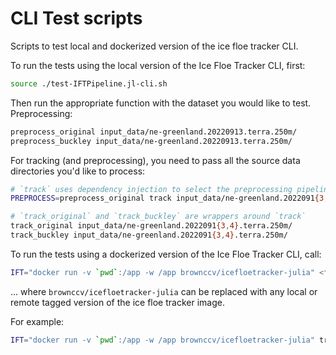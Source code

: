 # CLI Test scripts

Scripts to test local and dockerized version of the ice floe tracker CLI.

To run the tests using the local version of the Ice Floe Tracker CLI, first:
```bash
source ./test-IFTPipeline.jl-cli.sh
```

Then run the appropriate function with the dataset you would like to test. Preprocessing:
```bash
preprocess_original input_data/ne-greenland.20220913.terra.250m/
preprocess_buckley input_data/ne-greenland.20220913.terra.250m/
```

For tracking (and preprocessing), you need to pass all the source data directories you'd like to process:
```bash
# `track` uses dependency injection to select the preprocessing pipeline
PREPROCESS=preprocess_original track input_data/ne-greenland.2022091{3,4}.terra.250m/  

# `track_original` and `track_buckley` are wrappers around `track`
track_original input_data/ne-greenland.2022091{3,4}.terra.250m/
track_buckley input_data/ne-greenland.2022091{3,4}.terra.250m/
```

To run the tests using a dockerized version of the Ice Floe Tracker CLI, call:
```bash
IFT="docker run -v `pwd`:/app -w /app brownccv/icefloetracker-julia" <function name> ...
```
... where `brownccv/icefloetracker-julia` can be replaced with any local or remote tagged version of the ice floe tracker image.

For example:
```bash
IFT="docker run -v `pwd`:/app -w /app brownccv/icefloetracker-julia" track_buckley input_data/ne-greenland.2022091{3,4}.terra.250m/
```

